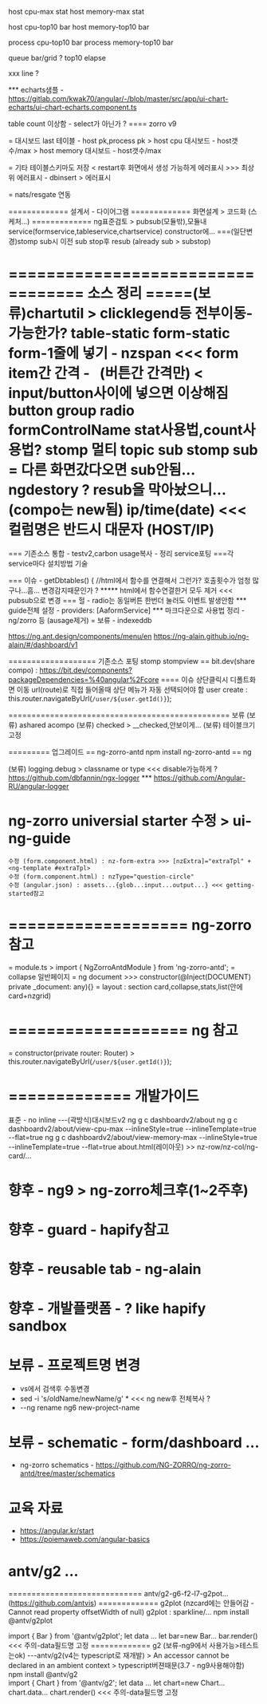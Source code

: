host cpu-max				stat
host memory-max				stat

host cpu-top10				bar
host memory-top10			bar

process cpu-top10			bar
process memory-top10		bar

queue		bar/grid ?	top10
elapse		

xxx		line ?




*** echarts샘플 - https://gitlab.com/kwak70/angular/-/blob/master/src/app/ui-chart-echarts/ui-chart-echarts.component.ts

table count 이상함 - select가 아닌가 ?
==== zorro v9












= 대시보드
	last 테이블 - host pk,process pk
	> host cpu 대시보드 - host갯수/max
	> host memory 대시보드 - host갯수/max

= 기타
	테이블스키마도 저장 < restart후 화면에서 생성 가능하게
	에러표시 >>> 최상위 에러표시 - dbinsert > 에러표시

= nats/resgate 연동











============= 설계서 - 다이어그램
============= 화면설계 > 코드화 (스케처...)
============= ng표준검토 > pubsub(모듈밖),모듈내service(formservice,tableservice,chartservice) constructor에...
===(일단변경)stomp sub시 이전 sub stop후 resub (already sub > substop)











================================== 소스 정리
=====(보류)chartutil > clicklegend등 전부이동-가능한가?
table-static
form-static
	form-1줄에 넣기 - nzspan <<< 
	form item간 간격 - &nbsp; (버튼간 간격만) < input/button사이에 넣으면 이상해짐
	button group
	radio formControlName
stat사용법,count사용법?
stomp
	멀티 topic sub 
	stomp sub = 다른 화면갔다오면 sub안됨... ngdestory ? resub을 막아놨으니... (compo는 new됨)
ip/time(date) <<< 컬럼명은 반드시 대문자 (HOST/IP)
===========================================
=== 기존소스 통합 - testv2,carbon
usage복사 - 정리
service포팅
===각 service마다 설치방법 기술

=== 이슈 - getDbtables() { //html에서 함수를 연결해서 그런가? 호출횟수가 엄청 많구나...흠... 변경감지때문인가 ?
	***** html에서 함수연결한거 모두 제거 <<< pubsub으로 변경
=== 헐 - radio는 동일버튼 한번더 눌러도 이벤트 발생안함
*** guide전체 설정 - providers: [AaformService]
*** 마크다운으로 사용법 정리 - ng/zorro 등 (ausage제거)
= 보류 - indexeddb






















https://ng.ant.design/components/menu/en
https://ng-alain.github.io/ng-alain/#/dashboard/v1





=================== 기존소스 포팅
stomp	stompview
== bit.dev(share compo) : https://bit.dev/components?packageDependencies=%40angular%2Fcore
==== 이슈
상단클릭시 디폴트화면 이동
url(route)로 직접 들어올때 상단 메뉴가 자동 선택되어야 함
user create : this.router.navigateByUrl(`/user/${user.getId()}`);









================================================ 보류
(보류) ashared acompo
(보류) checked > __checked,안보이게...
(보류) 테이블크기 고정

========= 업그레이드
== ng-zorro-antd
npm install ng-zorro-antd
== ng




(보류) logging.debug > classname or type <<< disable가능하게
	? https://github.com/dbfannin/ngx-logger
	*** https://github.com/Angular-RU/angular-logger









# ng-zorro universial starter 수정 > ui-ng-guide
	수정 (form.component.html) : nz-form-extra >>> [nzExtra]="extraTpl" + <ng-template #extraTpl>
	수정 (form.component.html) : nzType="question-circle"
	수정 (angular.json) : assets...{glob...input...output...} <<< getting-started참고


# =================== ng-zorro 참고
= module.ts > import { NgZorroAntdModule } from 'ng-zorro-antd';
= collapse	일반페이지
= ng document >>> constructor(@Inject(DOCUMENT) private _document: any){}
= layout : section		card,collapse,stats,list(안에 card+nzgrid)

# =================== ng 참고
= constructor(private router: Router) > this.router.navigateByUrl(`/user/${user.getId()}`);


# ============= 개발가이드
표준 - no inline
---(곽방식)대시보드v2 
	ng g c dashboardv2/about
	ng g c dashboardv2/about/view-cpu-max --inlineStyle=true --inlineTemplate=true --flat=true
	ng g c dashboardv2/about/view-memory-max --inlineStyle=true --inlineTemplate=true --flat=true
	about.html(레이아웃) >> nz-row/nz-col/ng-card/<app-viewcpumax></app-viewcpumax>...


# 향후 - ng9 > ng-zorro체크후(1~2주후)
# 향후 - guard - hapify참고
# 향후 - reusable tab - ng-alain
# 향후 - 개발플랫폼 - ? like hapify sandbox

# 보류 - 프로젝트명 변경
-	vs에서 검색후 수동변경
-	sed -i 's/oldName/newName/g' * <<< ng new후 전체복사 ?
-	--ng rename ng6 new-project-name

# 보류 - schematic - form/dashboard ...
- ng-zorro schematics - https://github.com/NG-ZORRO/ng-zorro-antd/tree/master/schematics 


# 교육 자료
- https://angular.kr/start
- https://poiemaweb.com/angular-basics


# antv/g2 ...
============================= antv/g2-g6-f2-l7-g2pot... (https://github.com/antvis)
============= g2plot (nzcard에는 안들어감 - Cannot read property offsetWidth of null)
	g2plot : sparkline/...
npm install @antv/g2plot
<div id="g2plot1"></div>
import { Bar } from '@antv/g2plot';
let data ... let bar=new Bar... bar.render() <<< 주의-data필드명 고정
============= g2 (보류-ng9에서 사용가능>테스트는ok)
---antv/g2(v4는 typescript로 재개발) > An accessor cannot be declared in an ambient context > typescript버젼때문(3.7 - ng9사용해야함)
npm install @antv/g2
<div id="g21"></div>
import { Chart } from '@antv/g2';
let data ... let chart=new Chart... chart.data... chart.render() <<< 주의-data필드명 고정


